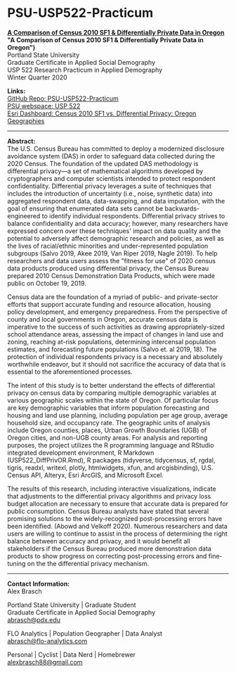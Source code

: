# PSU-USP522-Practicum
**[A Comparison of Census 2010 SF1 & Differentially Private Data in Oregon](https://a-brasch.github.io/PSU-USP522-Practicum/) "A Comparison of Census 2010 SF1 & Differentially Private Data in Oregon")**  
Portland State University  
Graduate Certificate in Applied Social Demography  
USP 522 Research Practicum in Applied Demography  
Winter Quarter 2020

**Links:**  
[GitHub Repo: PSU-USP522-Practicum](https://github.com/a-brasch/PSU-USP522-Practicum "GitHub Repo: PSU-USP522-Practicum")  
[PSU webspace: USP 522](http://web.pdx.edu/~abrasch/USP522/ "PSU webspace: USP 522")  
[Esri Dashboard: Census 2010 SF1 vs. Differential Privacy: Oregon Geographies](https://maulfoster.maps.arcgis.com/apps/opsdashboard/index.html#/6fea214d11784e5aa277157e8f5db3f0 "Esri Dashboard: Census 2010 SF1 vs. Differential Privacy: Oregon Geographies")

---

**Abstract:**  
The U.S. Census Bureau has committed to deploy a modernized disclosure avoidance system (DAS) in order to safeguard data collected during the 2020 Census. The foundation of the updated DAS methodology is differential privacy—a set of mathematical algorithms developed by cryptographers and computer scientists intended to protect respondent confidentiality. Differential privacy leverages a suite of techniques that includes the introduction of uncertainty (i.e., noise, synthetic data) into aggregated respondent data, data-swapping, and data imputation, with the goal of ensuring that enumerated data sets cannot be backwards-engineered to identify individual respondents. Differential privacy strives to balance confidentiality and data accuracy; however, many researchers have expressed concern over these techniques' impact on data quality and the potential to adversely affect demographic research and policies, as well as the lives of racial/ethnic minorities and under-represented population subgroups (Salvo 2019, Akee 2019, Van Riper 2019, Nagle 2019). To help researchers and data users assess the "fitness for use" of 2020 census data products produced using differential privacy, the Census Bureau prepared 2010 Census Demonstration Data Products, which were made public on October 19, 2019.

Census data are the foundation of a myriad of public- and private-sector efforts that support accurate funding and resource allocation, housing policy development, and emergency preparedness. From the perspective of county and local governments in Oregon, accurate census data is imperative to the success of such activities as drawing appropriately-sized school attendance areas, assessing the impact of changes in land use and zoning, reaching at-risk populations, determining intercensal population estimates, and forecasting future populations (Salvo et. al 2019, 18). The protection of individual respondents privacy is a necessary and absolutely worthwhile endeavor, but it should not sacrifice the accuracy of data that is essential to the aforementioned processes.

The intent of this study is to better understand the effects of differential privacy on census data by comparing multiple demographic variables at various geographic scales within the state of Oregon. Of particular focus are key demographic variables that inform population forecasting and housing and land use planning, including population per age group, average household size, and occupancy rate. The geographic units of analysis include Oregon counties, places, Urban Growth Boundaries (UGB) of Oregon cities, and non-UGB county areas. For analysis and reporting purposes, the project utilizes the R programming language and RStudio integrated development environment, R Markdown (USP522_DiffPrivOR.Rmd), R packages (tidyverse, tidycensus, sf, rgdal, tigris, readxl, writexl, plotly, htmlwidgets, xfun, and arcgisbinding), U.S. Census API, Alteryx, Esri ArcGIS, and Microsoft Excel.

The results of this research, including interactive visualizations, indicate that adjustments to the differential privacy algorithms and privacy loss budget allocation are necessary to ensure that accurate data is prepared for public consumption. Census Bureau analysts have stated that several promising solutions to the widely-recognized post-processing errors have been identified. (Abowd and Velkoff 2020). Numerous researchers and data users are willing to continue to assist in the process of determining the right balance between accuracy and privacy, and it would benefit all stakeholders if the Census Bureau produced more demonstration data products to show progress on correcting post-processing errors and fine-tuning on the the differential privacy mechanism.

---

**Contact Information:**  
Alex Brasch

Portland State University | Graduate Student  
Graduate Certificate in Applied Social Demography  
abrasch@pdx.edu

FLO Analytics | Population Geographer | Data Analyst  
abrasch@flo-analytics.com

Personal | Cyclist | Data Nerd | Homebrewer  
alexbrasch88@gmail.com

